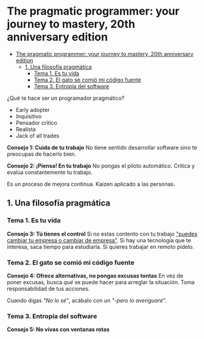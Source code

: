 # The pragmatic programmer: your journey to mastery, 20th anniversary edition

- [The pragmatic programmer: your journey to mastery, 20th anniversary edition](#the-pragmatic-programmer-your-journey-to-mastery-20th-anniversary-edition)
  - [1. Una filosofía pragmática](#1-una-filosof%c3%ada-pragm%c3%a1tica)
    - [Tema 1. Es tu vida](#tema-1-es-tu-vida)
    - [Tema 2. El gato se comió mi código fuente](#tema-2-el-gato-se-comi%c3%b3-mi-c%c3%b3digo-fuente)
    - [Tema 3. Entropía del software](#tema-3-entrop%c3%ada-del-software)

¿Qué te hace ser un programador pragmático?

- Early adopter
- Inquisitivo
- Pensador crítico
- Realista
- Jack of all trades

**Consejo 1: Cuida de tu trabajo**
No tiene sentido desarrollar software sino te preocupas de hacerlo bien.

**Consejo 2: ¡Piensa! En tu trabajo**
No pongas el piloto automático. Critica y evalúa constantemente tu trabajo.

Es un proceso de mejora continua. Kaizen aplicado a las personas.

## 1. Una filosofía pragmática

### Tema 1. Es tu vida

**Consejo 3: Tú tienes el control**
Si no estas contento con tu trabajo ["puedes cambiar tu empresa o cambiar de empresa"](http://wiki.c2.com/?ChangeYourOrganization). Si hay una tecnología que te interesa, saca tiempo para estudiarla. Si quieres trabajar en remoto pídelo.

### Tema 2. El gato se comió mi código fuente

**Consejo 4: Ofrece alternativas, no pongas excusas tontas**
En vez de poner excusas, busca *qué* se puede hacer para arreglar la situación. Toma responsabilidad de tus acciones.

Cuando digas *"No lo sé"*, acábalo con un *"-pero lo averiguaré"*.

### Tema 3. Entropía del software

**Consejo 5: No vivas con ventanas rotas**
